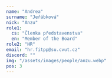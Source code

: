 ```yaml
---
name: "Andrea"
surname: "Jeřábková"
nick: "Anzu"
role1:
  cs: "Členka představenstva"
  en: "Member of the Board"
role2: "HR"
email: "hr.fitpp@su.cvut.cz"
discord: ""
img: "/assets/images/people/anzu.webp"
pos: 3
---
```

